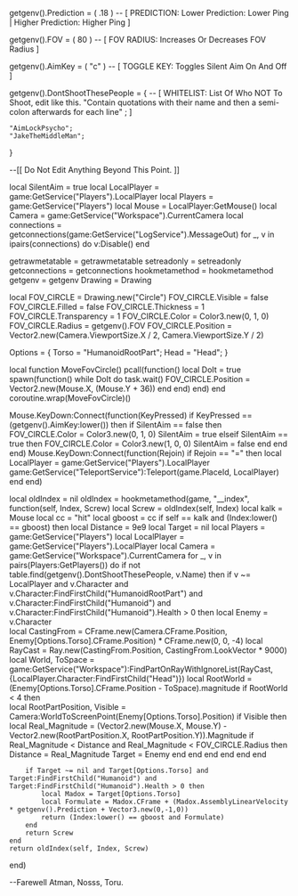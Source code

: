 getgenv().Prediction =  (  .18  )   -- [ PREDICTION: Lower Prediction: Lower Ping | Higher Prediction: Higher Ping  ]

getgenv().FOV =  (  80  )   -- [ FOV RADIUS: Increases Or Decreases FOV Radius ]

getgenv().AimKey =  (  "c"  )  -- [ TOGGLE KEY: Toggles Silent Aim On And Off ]

getgenv().DontShootThesePeople = {  -- [ WHITELIST: List Of Who NOT To Shoot, edit like this. "Contain quotations with their name and then a semi-colon afterwards for each line" ; ]

	"AimLockPsycho";
	"JakeTheMiddleMan";

}

--[[
		Do Not Edit Anything Beyond This Point. 
]]

local SilentAim = true
local LocalPlayer = game:GetService("Players").LocalPlayer
local Players = game:GetService("Players")
local Mouse = LocalPlayer:GetMouse()
local Camera = game:GetService("Workspace").CurrentCamera
local connections = getconnections(game:GetService("LogService").MessageOut)
for _, v in ipairs(connections) do
	v:Disable()
end

getrawmetatable = getrawmetatable
setreadonly = setreadonly
getconnections = getconnections
hookmetamethod = hookmetamethod
getgenv = getgenv
Drawing = Drawing

local FOV_CIRCLE = Drawing.new("Circle")
FOV_CIRCLE.Visible = false
FOV_CIRCLE.Filled = false
FOV_CIRCLE.Thickness = 1
FOV_CIRCLE.Transparency = 1
FOV_CIRCLE.Color = Color3.new(0, 1, 0)
FOV_CIRCLE.Radius = getgenv().FOV
FOV_CIRCLE.Position = Vector2.new(Camera.ViewportSize.X / 2, Camera.ViewportSize.Y / 2)

Options = {
	Torso = "HumanoidRootPart";
	Head = "Head";
}

local function MoveFovCircle()
	pcall(function()
		local DoIt = true
		spawn(function()
			while DoIt do task.wait()
				FOV_CIRCLE.Position = Vector2.new(Mouse.X, (Mouse.Y + 36))
			end
		end)
	end)
end coroutine.wrap(MoveFovCircle)()

Mouse.KeyDown:Connect(function(KeyPressed)
	if KeyPressed == (getgenv().AimKey:lower()) then
		if SilentAim == false then
			FOV_CIRCLE.Color = Color3.new(0, 1, 0)
			SilentAim = true
		elseif SilentAim == true then
			FOV_CIRCLE.Color = Color3.new(1, 0, 0)
			SilentAim = false
		end
	end
end)
Mouse.KeyDown:Connect(function(Rejoin)
	if Rejoin == "=" then
		local LocalPlayer = game:GetService("Players").LocalPlayer
		game:GetService("TeleportService"):Teleport(game.PlaceId, LocalPlayer)
	end
end)


local oldIndex = nil
oldIndex = hookmetamethod(game, "__index", function(self, Index, Screw)
	local Screw = oldIndex(self, Index)
	local kalk = Mouse
	local cc = "hit"
	local gboost = cc
	if self == kalk and (Index:lower() == gboost) then
		local Distance = 9e9
		local Target = nil
		local Players = game:GetService("Players")
		local LocalPlayer = game:GetService("Players").LocalPlayer
		local Camera = game:GetService("Workspace").CurrentCamera
		for _, v in pairs(Players:GetPlayers()) do 
			if not table.find(getgenv().DontShootThesePeople, v.Name) then
				if v ~= LocalPlayer and v.Character and v.Character:FindFirstChild("HumanoidRootPart") and v.Character:FindFirstChild("Humanoid") and v.Character:FindFirstChild("Humanoid").Health > 0 then
					local Enemy = v.Character	
					local CastingFrom = CFrame.new(Camera.CFrame.Position, Enemy[Options.Torso].CFrame.Position) * CFrame.new(0, 0, -4)
					local RayCast = Ray.new(CastingFrom.Position, CastingFrom.LookVector * 9000)
					local World, ToSpace = game:GetService("Workspace"):FindPartOnRayWithIgnoreList(RayCast, {LocalPlayer.Character:FindFirstChild("Head")})
					local RootWorld = (Enemy[Options.Torso].CFrame.Position - ToSpace).magnitude
					if RootWorld < 4 then		
						local RootPartPosition, Visible = Camera:WorldToScreenPoint(Enemy[Options.Torso].Position)
						if Visible then
							local Real_Magnitude = (Vector2.new(Mouse.X, Mouse.Y) - Vector2.new(RootPartPosition.X, RootPartPosition.Y)).Magnitude
							if Real_Magnitude < Distance and Real_Magnitude < FOV_CIRCLE.Radius then
								Distance = Real_Magnitude
								Target = Enemy
							end
						end
					end
				end
			end
		end

		if Target ~= nil and Target[Options.Torso] and Target:FindFirstChild("Humanoid") and Target:FindFirstChild("Humanoid").Health > 0 then
			local Madox = Target[Options.Torso]
			local Formulate = Madox.CFrame + (Madox.AssemblyLinearVelocity * getgenv().Prediction + Vector3.new(0,-1,0))	
			return (Index:lower() == gboost and Formulate)
		end
		return Screw
	end
	return oldIndex(self, Index, Screw)
end)

--Farewell Atman, Nosss, Toru.
